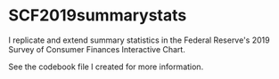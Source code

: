 # SCF2019summarystats
I replicate and extend summary statistics in the Federal Reserve's 2019 Survey of Consumer Finances Interactive Chart. 

See the codebook file I created for more information. 
